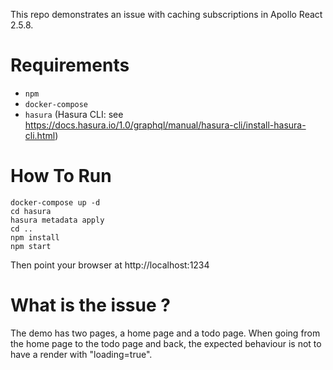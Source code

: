 This repo demonstrates an issue with caching subscriptions in Apollo React 2.5.8.

# Requirements

* `npm` 
* `docker-compose`
* `hasura` (Hasura CLI: see https://docs.hasura.io/1.0/graphql/manual/hasura-cli/install-hasura-cli.html)

# How To Run

```
docker-compose up -d
cd hasura
hasura metadata apply
cd ..
npm install
npm start
```

Then point your browser at http://localhost:1234

# What is the issue ?

The demo has two pages, a home page and a todo page. When going from the home page to the todo page and back, the expected behaviour is not to have a render with "loading=true".
